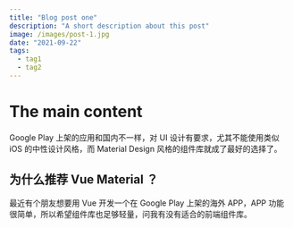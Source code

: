 ```yaml
---
title: "Blog post one"
description: "A short description about this post"
image: /images/post-1.jpg
date: "2021-09-22"
tags:
  - tag1
  - tag2
---
```


# The main content

Google Play 上架的应用和国内不一样，对 UI 设计有要求，尤其不能使用类似 iOS 的中性设计风格，而 Material Design 风格的组件库就成了最好的选择了。

## 为什么推荐 Vue Material ？

最近有个朋友想要用 Vue 开发一个在 Google Play 上架的海外 APP，APP 功能很简单，所以希望组件库也足够轻量，问我有没有适合的前端组件库。
